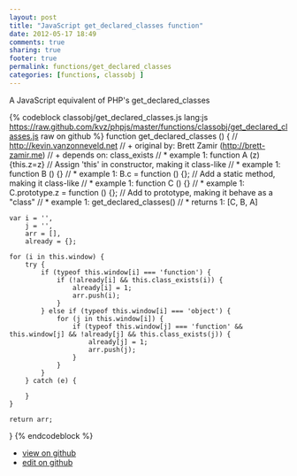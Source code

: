 ```yaml
---
layout: post
title: "JavaScript get_declared_classes function"
date: 2012-05-17 18:49
comments: true
sharing: true
footer: true
permalink: functions/get_declared_classes
categories: [functions, classobj ]
---
```

A JavaScript equivalent of PHP's get_declared_classes
<!-- more -->
{% codeblock classobj/get_declared_classes.js lang:js https://raw.github.com/kvz/phpjs/master/functions/classobj/get_declared_classes.js raw on github %}
function get_declared_classes () {
    // http://kevin.vanzonneveld.net
    // +   original by: Brett Zamir (http://brett-zamir.me)
    // +    depends on: class_exists
    // *     example 1: function A (z) {this.z=z} // Assign 'this' in constructor, making it class-like
    // *     example 1: function B () {}
    // *     example 1: B.c = function () {}; // Add a static method, making it class-like
    // *     example 1: function C () {}
    // *     example 1: C.prototype.z = function () {}; // Add to prototype, making it behave as a "class"
    // *     example 1: get_declared_classes()
    // *     returns 1: [C, B, A]

    var i = '',
        j = '',
        arr = [],
        already = {};

    for (i in this.window) {
        try {
            if (typeof this.window[i] === 'function') {
                if (!already[i] && this.class_exists(i)) {
                    already[i] = 1;
                    arr.push(i);
                }
            } else if (typeof this.window[i] === 'object') {
                for (j in this.window[i]) {
                    if (typeof this.window[j] === 'function' && this.window[j] && !already[j] && this.class_exists(j)) {
                        already[j] = 1;
                        arr.push(j);
                    }
                }
            }
        } catch (e) {

        }
    }

    return arr;
}
{% endcodeblock %}
<ul>
 <li><a href="https://github.com/kvz/phpjs/blob/master/functions/classobj/get_declared_classes.js">view on github</a></li>
 <li><a href="https://github.com/kvz/phpjs/edit/master/functions/classobj/get_declared_classes.js">edit on github</a></li>
</ul>
